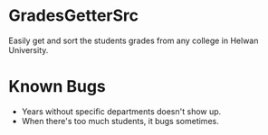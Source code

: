 # GradesGetterSrc
Easily get and sort the students grades from any college in Helwan University.

# Known Bugs
<ul>
<li>Years without specific departments doesn't show up.</li>
<li>When there's too much students, it bugs sometimes.</li>
</ul>
